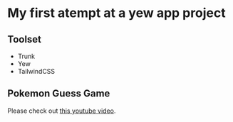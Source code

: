 # My first atempt at a yew app project

## Toolset

- Trunk
- Yew
- TailwindCSS

## Pokemon Guess Game

Please check out [this youtube video](https://youtu.be/Xcdb0ydIXVg).
